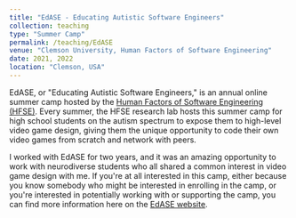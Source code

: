 ```yaml
---
title: "EdASE - Educating Autistic Software Engineers"
collection: teaching
type: "Summer Camp"
permalink: /teaching/EdASE
venue: "Clemson University, Human Factors of Software Engineering"
date: 2021, 2022
location: "Clemson, USA"
---
```


EdASE, or "Educating Autistic Software Engineers," is an annual online summer camp hosted by the [Human Factors of Software Engineering (HFSE)](http://clemsonhfse.com/). Every summer, the HFSE research lab hosts this summer camp for high school students on the autism spectrum to expose them to high-level video game design, giving them the unique opportunity to code their own video games from scratch and network with peers.

I worked with EdASE for two years, and it was an amazing opportunity to work with neurodiverse students who all shared a common interest in video game design with me. If you're at all interested in this camp, either because you know somebody who might be interested in enrolling in the camp, or you're interested in potentially working with or supporting the camp, you can find more information here on the [EdASE website](https://edase.org/).